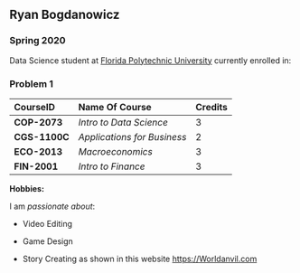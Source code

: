 ## Ryan Bogdanowicz

### Spring 2020 

Data Science student at [Florida Polytechnic University](https://www.floridapoly.edu) currently enrolled in: 

### Problem 1
| CourseID     | Name Of Course          |Credits|
|:-------------|:------------------------|-------|
| **COP-2073** | _Intro to Data Science_ | 3     |
|**CGS-1100C** | _Applications for Business_| 2|
|**ECO-2013**  | _Macroeconomics_           | 3|
| **FIN-2001** | _Intro to Finance_         | 3|


**Hobbies:**

I am _passionate about_: 

- Video Editing

- Game Design

- Story Creating as shown in this website <https://Worldanvil.com>
